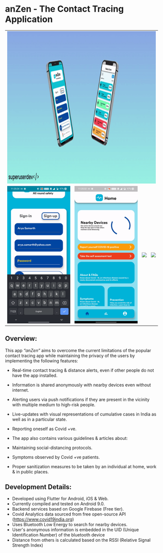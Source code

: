 # anZen - The Contact Tracing Application

<table>
  <tr>
    <td colspan=4 align=center><img height=500 src="/covid-master/Project_Media/mockup2.gif">
  </tr>
<tr>
<td><img src="/covid-master/Project_Media/login.gif">
</td>
  <td><img src="/covid-master/Project_Media/Main_Screen.gif">
</td>  
<td><img src="/covid-master/Project_Media/Contact-Tracing.gif">
</td>
  <td><img src="/covid-master/Project_Media/analytics.gif">
</td>
    </tr>  
<table>


## Overview:

This app _“anZen”_ aims to overcome the current limitations of the popular contact tracing app while maintaining the privacy of the users by implementing the following features:

* Real-time contact tracing & distance alerts, even if other people do not have the app installed.
* Information is shared anonymously with nearby devices even without internet.
* Alerting users via push notifications if they are present in the vicinity with multiple medium to high-risk people.

* Live-updates with visual representations of cumulative cases in India as well as in a particular state. 

* Reporting oneself as Covid +ve.

* The app also contains various guidelines & articles about:

* Maintaining social-distancing protocols.

* Symptoms observed by Covid +ve patients.

* Proper sanitization measures to be taken by an individual at home, work & in public places.
  
## Development Details:
  * Developed using Flutter for Android, iOS & Web.
  * Currently compiled and tested on Android 9.0.
  * Backend services based on Google Firebase (Free tier).
  * Covid Analytics data sourced from free open-source API (https://www.covid19india.org)
  * Uses Bluetooth Low Energy to search for nearby devices.
  * User's anonymous information is embedded in the UID  (Unique Identification Number) of the bluetooth device
  * Distance from others is calculated based on the RSSI (Relative Signal Strength Index)

